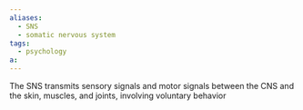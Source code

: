 ```yaml
---
aliases:
  - SNS
  - somatic nervous system
tags:
  - psychology
a:
---
```

The SNS transmits sensory signals and motor signals between the CNS and the skin, muscles, and joints, involving voluntary behavior